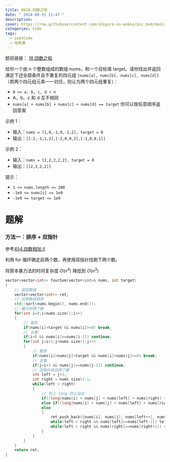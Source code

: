 ```yaml
---
title: 0018.四数之和
date: " 2024-08-31 11:47 "
description: 
cover: https://raw.githubusercontent.com/shigure-no-wokka/pic_bed/main/imgs/family_code.jpg
categories: Code
tags:
  - LeetCode
  - 哈希表
---
```


题目链接： [18 四数之和](https://leetcode.cn/problems/4sum/description/)

给你一个由 n 个整数组成的数组 nums，和一个目标值 target。请你找出并返回满足下述全部条件且不重复的四元组 `[nums[a], nums[b], nums[c], nums[d]]` （若两个四元组元素一一对应，则认为两个四元组重复）：

- `0 <= a, b, c, d < n`
- A、b、c 和 d 互不相同
- `nums[a] + nums[b] + nums[c] + nums[d] == target`
你可以按任意顺序返回答案 

示例 1：
- 输入：`nums = [1,0,-1,0,-2,2], target = 0`
- 输出：`[[-2,-1,1,2],[-2,0,0,2],[-1,0,0,1]]`

示例 2：
- 输入：`nums = [2,2,2,2,2], target = 8`
- 输出：`[[2,2,2,2]]`
 

提示：

- `1 <= nums.length <= 200`
- `-1e9 <= nums[i] <= 1e9`
- `-1e9 <= target <= 1e9`

<!--more-->

# 题解

### 方法一：排序 + 双指针

参考[454.四数相加 II](0454.四数相加II.md)

利用 for 循环确定前两个数，再使用双指针找剩下两个数。

将原本暴力法的时间复杂度 $O(n^4)$ 降低到 $O(n^3)$

```cpp
vector<vector<int>> fourSum(vector<int>& nums, int target)
{
    // 返回数组
    vector<vector<int>> ret;
    // 对原数组排序
    std::sort(nums.begin(), nums.end());
    // 遍历前两个数
    for(int i=0;i<nums.size();i++)
    {
        // 裁剪
        if(nums[i]>target && nums[i]>=0) break;
        // 去重
        if(i>0 && nums[i]==nums[i-1]) continue;
        for(int j=i+1;j<nums.size();j++)
        {
            // 裁剪
            if(nums[i]+nums[j]>target && nums[i]+nums[j]>=0) break;
            // 去重
            if(j>i+1 && nums[j]==nums[j-1]) continue;
            // 双指针找后两个数
            int left = j+1;
            int right = nums.size()-1;
            while(left < right)
            {
                // 加上 long 防止溢出
                if((long)nums[i] + nums[j] + nums[left] + nums[right] < target) left++;
                else if((long)nums[i] + nums[j] + nums[left] + nums[right] > target) left++;
                else
                {
                    ret.push_back({nums[i], nums[j], nums[left++], nums[right--]});
                    while(left < right && nums[left]==nums[left-1]) left++;
                    while(left < right && nums[right]==nums[right+1]) right--;
                }
            }
        }
    }
    return ret;
}
```


